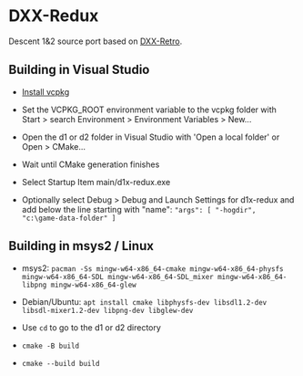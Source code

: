 DXX-Redux
=========

Descent 1&2 source port based on [DXX-Retro](https://github.com/CDarrow/DXX-Retro).

Building in Visual Studio
-------------------------

- [Install vcpkg](https://vcpkg.io/en/getting-started.html)

- Set the VCPKG_ROOT environment variable to the vcpkg folder with Start > search Environment >
  Environment Variables > New...

- Open the d1 or d2 folder in Visual Studio with 'Open a local folder' or Open > CMake...

- Wait until CMake generation finishes

- Select Startup Item main/d1x-redux.exe

- Optionally select Debug > Debug and Launch Settings for d1x-redux and add
  below the line starting with "name":
  `"args": [ "-hogdir", "c:\game-data-folder" ]`

Building in msys2 / Linux
-------------------------

- msys2: `pacman -Ss mingw-w64-x86_64-cmake mingw-w64-x86_64-physfs mingw-w64-x86_64-SDL mingw-w64-x86_64-SDL_mixer
  mingw-w64-x86_64-libpng mingw-w64-x86_64-glew`

- Debian/Ubuntu: `apt install cmake libphysfs-dev libsdl1.2-dev libsdl-mixer1.2-dev libpng-dev
  libglew-dev`

- Use `cd` to go to the d1 or d2 directory

- `cmake -B build`

- `cmake --build build`
